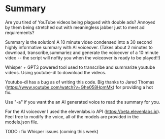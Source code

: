 # Summary

Are you tired of YouTube videos being plagued with double ads? Annoyed by them being stretched out with meaningless jabber just to meet ad requirements?  

Summary is the solution! A 10 minute video condensed into a 30 second highly informative summary with AI voiceover. (Takes about 2 minutes to download, transcribe,summariez and generate the voiceover of a 10 minute video -- the script will nofity you when the voiceover is ready to be played!!)  

Whisper + GPT3 powered tool used to transcribe and summarize youtube videos.
Using youtube-dl to download the videos.  

Youtube-dl has a bug as of writing this code. Big thanks to Jared Thomas (https://www.youtube.com/watch?v=Ghe058HpmMk) for providing a hot fix.  

Use "-a" if you want the an AI generated voice to read the summary for you. 

For the AI voiceover I used the elevenlabs.io API (https://beta.elevenlabs.io). Feel free to modify the voice, all of the models are provided in the models.json file.
  
  
TODO : fix Whisper issues (coming this week)
